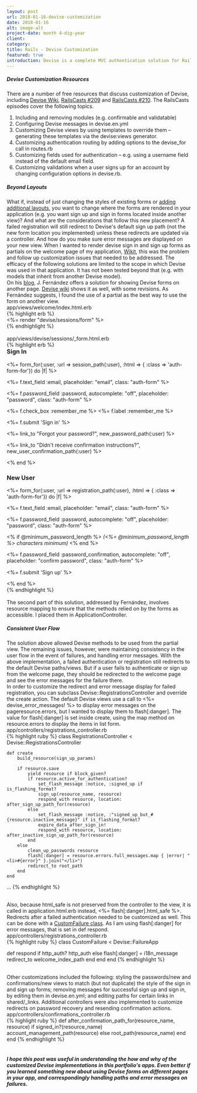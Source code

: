 ```yaml
---
layout: post
url: 2018-01-16-devise-customization
date: 2018-01-16
alt: image-alt
project-date: month 4-dig-year
client: 
category: 
title: Rails - Devise Customization 
featured: true
introduction: Devise is a complete MVC authentication solution for Rails. It can be used in lieu of building authentication from scratch. This post is an overview of Devise customization solutions that were used in <a href="/wikit" target="_blank">Wikit</a>. Some of the customizations below were also used in <a href="/libertyhawk" target="_blank">Liberty Hawk</a>, but the discussion and code snippets pertain to <a href="/wikit" target="_blank">Wikit</a>.
---
```


<h5>Devise Customization Resources</h5>
<div class="page-content-text">
There are a number of free resources that discuss customization of Devise, including <a href="https://github.com/plataformatec/devise/wiki" target="_blank">Devise Wiki</a>, <a href="http://railscasts.com/episodes/209-devise-revised?autoplay=true" target="_blank">RailsCasts #209</a> and <a href="http://railscasts.com/episodes/210-customizing-devise" target="_blank">RailsCasts #210</a>. The RailsCasts episodes cover the following topics.
<p>
<ol class="ol-blog">
<li><span class="li-col">Including and removing modules (e.g. confirmable and validatable)</span></li>
<li><span class="li-col">Configuring Devise messages in devise.en.yml</span></li> 
<li><span class="li-col">Customizing Devise views by using templates to override them – generating these templates via the devise:views generator.</span></li>
<li><span class="li-col">Customizing authentication routing by adding options to the devise_for call in routes.rb</span></li> 
<li><span class="li-col">Customizing fields used for authentication – e.g. using a username field instead of the default email field.</span></li>
<li><span class="li-col">Customizing validations when a user signs up for an account by changing configuration options in devise.rb.</span></li> 
</ol>
</p>
</div>

<h5>Beyond Layouts</h5>
<div class="page-content-text">
What if, instead of just changing the styles of existing forms or <a href="https://github.com/plataformatec/devise/wiki/How-To:-Create-custom-layouts" target="_blank">adding additional layouts</a>, you want to change where the forms are rendered in your application (e.g. you want sign up and sign in forms located inside another view)? And what are the considerations that follow this new placement? A failed registration will still redirect to Devise's default sign up path (not the new form location you implemented) unless these redirects are updated via a controller. And how do you make sure error messages are displayed on your new view. When I wanted to render devise sign in and sign up forms as partials on the welcome page of my application, <a href="/wikit" target="_blank">Wikit</a>, this was the problem and follow up customization issues that needed to be addressed. The efficacy of the following solutions are limited to the scope in which Devise was used in that application. It has not been tested beyond that (e.g. with models that inherit from another Devise model).  
</div>
<div class="page-content-text">
On his <a href="https://pupeno.com/2016/04/26/show-a-devise-log-in-or-sign-up-forms-in-another-page/" target="_blank">blog</a>, J. Fernández offers a solution for showing Devise forms on another page. <a href="https://github.com/plataformatec/devise/wiki/How-To:-Display-a-custom-sign_in-form-anywhere-in-your-app" target="_blank">Devise wiki</a> shows it as well, with some revisions. As Fernández suggests, I found the use of a partial as the best way to use the form on another view.
</div>

<div class="file-path">app/views/welcome/index.html.erb</div>
{% highlight erb %}
<div class="col-md-4 col-sm-6">
    <a name="signin"></a>
    <div class="center-div">  
        <%= render "devise/sessions/form" %>
    </div>
</div>
{% endhighlight %}

<div>&nbsp;</div>

<div class="file-path">app/views/devise/sessions/_form.html.erb</div>
{% highlight erb %}
<div>
<h3 style="margin-top:0">Sign In</h3>
<%= form_for(:user, :url => session_path(:user), :html => { :class =>
'auth-form-for'}) do |f| %>
    <p><i class="fa fa-envelope-o" aria-hidden="true"></i><%= f.text_field :email, placeholder: "email", class: "auth-form" %></p>
    <p><i class="fa fa-lock" aria-hidden="true"></i><%= f.password_field :password, autocomplete: "off", placeholder: "password", class: "auth-form" %></p>
    <p><%= f.check_box :remember_me %>&nbsp;<%= f.label :remember_me %></p>
    <p><%= f.submit 'Sign in' %></p>
    <p><%= link_to "Forgot your password?", new_password_path(:user) %></p>
    <p><%= link_to "Didn't receive confirmation instructions?", new_user_confirmation_path(:user) %></p>
<% end %>
</div>

<div>
<h3>New User</h3>
<%= form_for(:user, :url => registration_path(:user), :html => { :class =>
'auth-form-for'}) do |f| %>
    <p><i class="fa fa-envelope-o" aria-hidden="true"></i><%= f.text_field :email, placeholder: "email", class: "auth-form" %></p>
    <p><i class="fa fa-lock" aria-hidden="true"></i><%= f.password_field :password, autocomplete: "off", placeholder: "password", class: "auth-form" %></p>
     <% if @minimum_password_length %>
     <em>(<%= @minimum_password_length %> characters minimum)</em>
     <% end %>
    <p><i class="fa fa-lock" aria-hidden="true"></i><%= f.password_field :password_confirmation, autocomplete: "off", placeholder: "confirm password", class: "auth-form" %></p>
    <p style="margin-top:15px"><%= f.submit 'Sign up' %></p>
<% end %>
</div>
{% endhighlight %}

<div>&nbsp;</div>

<div class="page-content-text">
The second part of this solution, addressed by Fernández, involves resource mapping to ensure that the methods relied on by the forms as accessible. I placed them in <span class="terms">ApplicationController</span>.
</div>

<h5>Consistent User Flow</h5>
<div class="page-content-text">
The solution above allowed Devise methods to be used from the partial view. The remaining issues, however, were maintaining consistency in the user flow in the event of failures, and handling error messages. With the above implementation, a failed authentication or registration still redirects to the default Devise paths/views. But if a user fails to authenticate or sign up from the welcome page, they should be redirected to the welcome page and see the error messages for the failure there. 
</div>

<div class="page-content-text">
In order to customize the redirect and error message display for failed registration, you can subclass <span class="terms">Devise::RegistrationsController</span> and override the <span class="terms">create</span> action. The default Devise views use a call to <span class="terms"><%= devise_error_messages! %></span> to display error messages on the page<span class="terms">resource.errors</span>, but I wanted to display them to <span class="terms">flash[:danger]</span>. The value for <span class="terms">flash[:danger]</span> is set inside <span class="terms">create</span>, using the <span class="terms">map</span> method on <span class="terms">resource.errors</span> to display the items in list form. 
</div>

<div class="file-path">app/controllers/registrations_controller.rb</div>
{% highlight ruby %}
class RegistrationsController < Devise::RegistrationsController

    def create
        build_resource(sign_up_params)
    
        if resource.save
            yield resource if block_given?
            if resource.active_for_authentication?
                set_flash_message :notice, :signed_up if is_flashing_format?
                sign_up(resource_name, resource)
                respond_with resource, location: after_sign_up_path_for(resource)
            else
                set_flash_message :notice, :"signed_up_but_#{resource.inactive_message}" if is_flashing_format?
                expire_data_after_sign_in!
                respond_with resource, location: after_inactive_sign_up_path_for(resource)
            end
        else
            clean_up_passwords resource
            flash[:danger] = resource.errors.full_messages.map { |error| "<li>#{error}" }.join("</li>")
            redirect_to root_path
        end
    end
...
{% endhighlight %}
<div>&nbsp;</div>

<div class="page-content-text">
Also, because <span class="terms">html_safe</span> is not preserved from the controller to the view, it is called in <span class="terms">application.html.erb</span> instead, <span class="terms"><%= flash[:danger].html_safe %></span>. Redirects after a failed authentication needed to be customized as well. This can be done with a <a href="https://github.com/plataformatec/devise/wiki/How-To:-Redirect-to-a-specific-page-when-the-user-can-not-be-authenticated" target="_blank">CustomFailure class</a>. As I am using <span class="terms">flash[:danger]</span> for error messages, that is set in <span class="terms">def respond</span>.
</div>

<div class="file-path">app/controllers/registrations_controller.rb</div>
{% highlight ruby %}
class CustomFailure < Devise::FailureApp

  def respond
    if http_auth?
      http_auth
    else
        flash[:danger] = i18n_message
        redirect_to welcome_index_path
    end
  end
end
{% endhighlight %}
<div>&nbsp;</div>

<div class="page-content-text">
Other customizations included the following: styling the <span class="terms">passwords/new</span> and <span class="terms">confirmations/new</span> views to match (but not duplicate) the style of the sign in and sign up forms; removing messages for successful sign up and sign in, by editing them in <span class="terms">devise.en.yml</span>; and editing paths for certain links in <span class="terms">shared/_links</span>. Additional controllers were also implemented to customize redirects on password recovery and resending confirmation actions.
</div>

<div class="file-path">app/controllers/confirmations_controller.rb</div>
{% highlight ruby %}
def after_confirmation_path_for(resource_name, resource)
  if signed_in?(resource_name)
    account_management_path(resource)
  else
    root_path(resource_name)
  end
end
{% endhighlight %}
<div>&nbsp;</div>

<h5>I hope this post was useful in understanding the how and why of the customized Devise implementations in this portfolio's apps. Even better if you learned something new about using Devise forms on different pages in your app, and correspondingly handling paths and error messages on failures.</h5>
